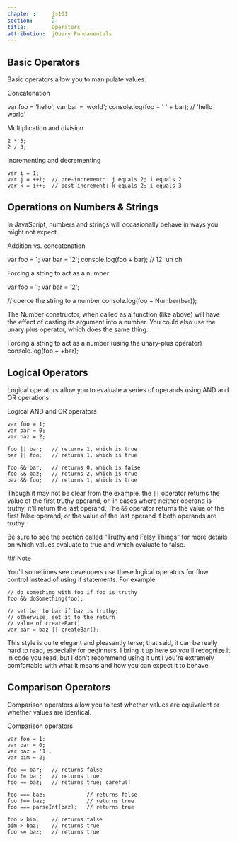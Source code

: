 ```yaml
---
chapter :     js101
section:      2
title:        Operators
attribution:  jQuery Fundamentals
---
```

## Basic Operators

Basic operators allow you to manipulate values.

<div class="example" markdown="1">
Concatenation

  var foo = 'hello';
  var bar = 'world';
  console.log(foo + ' ' + bar); // 'hello world'
</div>

<div class="example" markdown="1">
Multiplication and division

    2 * 3;
    2 / 3;
</div>

<div class="example" markdown="1">
Incrementing and decrementing

    var i = 1;
    var j = ++i;  // pre-increment:  j equals 2; i equals 2
    var k = i++;  // post-increment: k equals 2; i equals 3
</div>

## Operations on Numbers & Strings

In JavaScript, numbers and strings will occasionally behave in ways you might
not expect.

<div class="example" markdown="1">
Addition vs. concatenation

  var foo = 1;
  var bar = '2';
  console.log(foo + bar);  // 12. uh oh
</div>

<div class="example" markdown="1">
Forcing a string to act as a number

  var foo = 1;
  var bar = '2';

  // coerce the string to a number
  console.log(foo + Number(bar));
</div>

The Number constructor, when called as a function (like above) will have the
effect of casting its argument into a number. You could also use the unary plus
operator, which does the same thing:

<div class="example" markdown="1">
Forcing a string to act as a number (using the unary-plus operator)
console.log(foo + +bar);
</div>

## Logical Operators

Logical operators allow you to evaluate a series of operands using AND and OR
operations.

<div class="example" markdown="1">
Logical AND and OR operators

    var foo = 1;
    var bar = 0;
    var baz = 2;

    foo || bar;   // returns 1, which is true
    bar || foo;   // returns 1, which is true

    foo && bar;   // returns 0, which is false
    foo && baz;   // returns 2, which is true
    baz && foo;   // returns 1, which is true
</div>

Though it may not be clear from the example, the `||` operator returns the value
of the first truthy operand, or, in cases where neither operand is truthy,
it'll return the last operand. The `&&` operator returns the value of
the first false operand, or the value of the last operand if both operands are
truthy.

Be sure to see the section called “Truthy and Falsy Things” for more
details on which values evaluate to true and which evaluate to false.

<div class="note">
## Note

You'll sometimes see developers use these logical operators for flow control
instead of using if statements. For example:

    // do something with foo if foo is truthy
    foo && doSomething(foo);

    // set bar to baz if baz is truthy;
    // otherwise, set it to the return
    // value of createBar()
    var bar = baz || createBar();

This style is quite elegant and pleasantly terse; that said, it can be really
hard to read, especially for beginners. I bring it up here so you'll recognize
it in code you read, but I don't recommend using it until you're extremely
comfortable with what it means and how you can expect it to behave.

## Comparison Operators

Comparison operators allow you to test whether values are equivalent or whether
values are identical.

<div class="example" markdown="1">
Comparison operators

    var foo = 1;
    var bar = 0;
    var baz = '1';
    var bim = 2;

    foo == bar;   // returns false
    foo != bar;   // returns true
    foo == baz;   // returns true; careful!

    foo === baz;             // returns false
    foo !== baz;             // returns true
    foo === parseInt(baz);   // returns true

    foo > bim;    // returns false
    bim > baz;    // returns true
    foo <= baz;   // returns true
</div>
